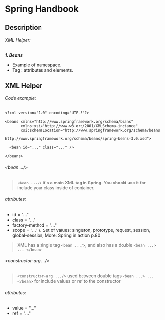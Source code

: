 # Spring Handbook
## Description
###### XML Helper:
***1. Beans***
- Example of <beans> namespace.
- Tag <bean />: attributes and elements.
## XML Helper
###### Сode example:
```
<?xml version="1.0" encoding="UTF-8"?>

<beans xmlns="http://www.springframework.org/schema/beans"
       xmlns:xsi="http://www.w3.org/2001/XMLSchema-instance"
       xsi:schemaLocation="http://www.springframework.org/schema/beans
                           http://www.springframework.org/schema/beans/spring-beans-3.0.xsd">
 
  <bean id="..." class="..." />
 
</beans>
```
###### <bean .../> 
> `<bean .../>` it's a main XML tag in Spring. You shoold use it for include your class inside of container.
###### attributes:
- id = "..."
- class = "..."
- factory-method = "..."
- scope = "..." // Set of values: singleton, prototype, request, session, global-session; More: Spring in action p.80
> XML has a single tag `<bean .../>`, and also has a double `<bean ...> ... </bean>` 
###### <constructor-arg .../>
> `<constructor-arg .../>` used between double tags `<bean ...> ... </bean>` for include values or ref to the constructor
###### attributes:
- value = "..."
- ref = "..."

